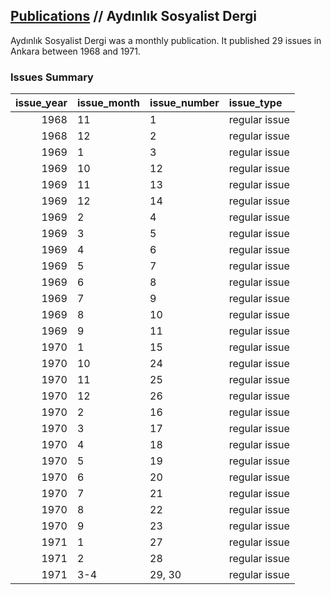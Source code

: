 ## [Publications](publications.md) // Aydınlık Sosyalist Dergi

Aydınlık Sosyalist Dergi was a monthly publication. It published 29 issues in Ankara between 1968 and 1971.

### Issues Summary

|   issue_year | issue_month   | issue_number   | issue_type    |
|-------------:|:--------------|:---------------|:--------------|
|         1968 | 11            | 1              | regular issue |
|         1968 | 12            | 2              | regular issue |
|         1969 | 1             | 3              | regular issue |
|         1969 | 10            | 12             | regular issue |
|         1969 | 11            | 13             | regular issue |
|         1969 | 12            | 14             | regular issue |
|         1969 | 2             | 4              | regular issue |
|         1969 | 3             | 5              | regular issue |
|         1969 | 4             | 6              | regular issue |
|         1969 | 5             | 7              | regular issue |
|         1969 | 6             | 8              | regular issue |
|         1969 | 7             | 9              | regular issue |
|         1969 | 8             | 10             | regular issue |
|         1969 | 9             | 11             | regular issue |
|         1970 | 1             | 15             | regular issue |
|         1970 | 10            | 24             | regular issue |
|         1970 | 11            | 25             | regular issue |
|         1970 | 12            | 26             | regular issue |
|         1970 | 2             | 16             | regular issue |
|         1970 | 3             | 17             | regular issue |
|         1970 | 4             | 18             | regular issue |
|         1970 | 5             | 19             | regular issue |
|         1970 | 6             | 20             | regular issue |
|         1970 | 7             | 21             | regular issue |
|         1970 | 8             | 22             | regular issue |
|         1970 | 9             | 23             | regular issue |
|         1971 | 1             | 27             | regular issue |
|         1971 | 2             | 28             | regular issue |
|         1971 | 3-4           | 29, 30         | regular issue |